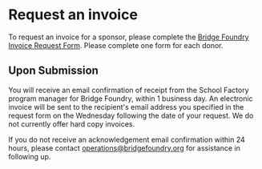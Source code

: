# Request an invoice
To request an invoice for a sponsor, please complete the [Bridge Foundry Invoice Request Form](https://docs.google.com/forms/d/1gu6WG2Nifj_579VhML_KZWpvi0bM0YpqsgZptSmU6Lw/viewform). Please complete one form for each donor.

## Upon Submission
You will receive an email confirmation of receipt from the School Factory program manager for Bridge Foundry,  within 1 business day. An electronic invoice will be sent to the recipient's email address you specified in the request form on the Wednesday following the date of your request. We do not currently offer hard copy invoices.

If you do not receive an acknowledgement email confirmation within 24 hours, please contact operations@bridgefoundry.org  for assistance in following up.
